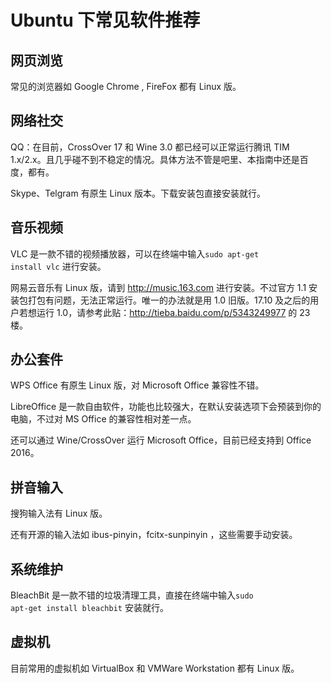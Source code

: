 # Ubuntu 下常见软件推荐

## 网页浏览
常见的浏览器如 Google Chrome , FireFox 都有 Linux 版。

## 网络社交
QQ：在目前，CrossOver 17 和 Wine 3.0 都已经可以正常运行腾讯 TIM 1.x/2.x。且几乎碰不到不稳定的情况。具体方法不管是吧里、本指南中还是百度，都有。

Skype、Telgram 有原生 Linux 版本。下载安装包直接安装就行。

## 音乐视频
VLC 是一款不错的视频播放器，可以在终端中输入<code>sudo apt-get install vlc</code> 进行安装。

网易云音乐有 Linux 版，请到 http://music.163.com 进行安装。不过官方 1.1 安装包打包有问题，无法正常运行。唯一的办法就是用 1.0 旧版。17.10 及之后的用户若想运行 1.0，请参考此贴：http://tieba.baidu.com/p/5343249977 的 23 楼。

## 办公套件
WPS Office 有原生 Linux 版，对 Microsoft Office 兼容性不错。

LibreOffice 是一款自由软件，功能也比较强大，在默认安装选项下会预装到你的电脑，不过对 MS Office 的兼容性相对差一点。

还可以通过 Wine/CrossOver 运行 Microsoft Office，目前已经支持到 Office 2016。

## 拼音输入
搜狗输入法有 Linux 版。

还有开源的输入法如 ibus-pinyin，fcitx-sunpinyin ，这些需要手动安装。

## 系统维护
BleachBit 是一款不错的垃圾清理工具，直接在终端中输入<code>sudo apt-get install bleachbit</code> 安装就行。

## 虚拟机
目前常用的虚拟机如 VirtualBox 和 VMWare Workstation 都有 Linux 版。

